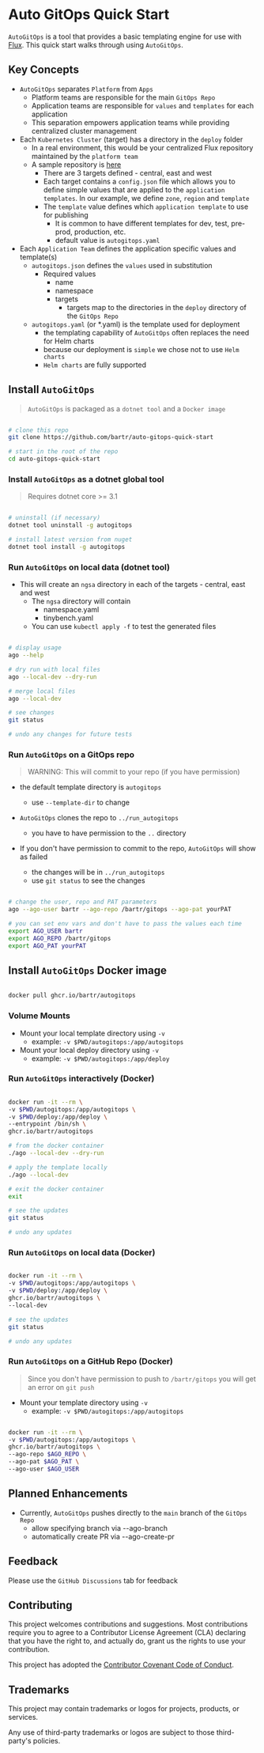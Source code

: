 # Auto GitOps Quick Start

`AutoGitOps` is a tool that provides a basic templating engine for use with [Flux](https://fluxcd.io/). This quick start walks through using `AutoGitOps`.

## Key Concepts

- `AutoGitOps` separates `Platform` from `Apps`
  - Platform teams are responsible for the main `GitOps Repo`
  - Application teams are responsible for `values` and `templates` for each application
  - This separation empowers application teams while providing centralized cluster management
- Each `Kubernetes Cluster` (target) has a directory in the `deploy` folder
  - In a real environment, this would be your centralized Flux repository maintained by the `platform team`
  - A sample repository is [here](https://github.com/bartr/gitops)
    - There are 3 targets defined - central, east and west
    - Each target contains a `config.json` file which allows you to define simple values that are applied to the `application templates`. In our example, we define `zone`, `region` and `template`
    - The `template` value defines which `application template` to use for publishing
      - It is common to have different templates for dev, test, pre-prod, production, etc.
      - default value is `autogitops.yaml`
- Each `Application Team` defines the application specific values and template(s)
  - `autogitops.json` defines the `values` used in substitution
    - Required values
      - name
      - namespace
      - targets
        - targets map to the directories in the `deploy` directory of the `GitOps Repo`
  - `autogitops.yaml` (or *.yaml) is the template used for deployment
    - the templating capability of `AutoGitOps` often replaces the need for Helm charts
    - because our deployment is `simple` we chose not to use `Helm charts`
    - `Helm charts` are fully supported

## Install `AutoGitOps`

> `AutoGitOps` is packaged as a `dotnet tool` and a `Docker image`

```bash

# clone this repo
git clone https://github.com/bartr/auto-gitops-quick-start

# start in the root of the repo
cd auto-gitops-quick-start

```

### Install `AutoGitOps` as a dotnet global tool

> Requires dotnet core >= 3.1

```bash

# uninstall (if necessary)
dotnet tool uninstall -g autogitops

# install latest version from nuget
dotnet tool install -g autogitops

```

### Run `AutoGitOps` on local data (dotnet tool)

- This will create an `ngsa` directory in each of the targets - central, east and west
  - The `ngsa` directory will contain
    - namespace.yaml
    - tinybench.yaml
  - You can use `kubectl apply -f` to test the generated files

```bash

# display usage
ago --help

# dry run with local files
ago --local-dev --dry-run

# merge local files
ago --local-dev

# see changes
git status

# undo any changes for future tests

```

### Run `AutoGitOps` on a GitOps repo

> WARNING: This will commit to your repo (if you have permission)

- the default template directory is `autogitops`
  - use `--template-dir` to change

- `AutoGitOps` clones the repo to `../run_autogitops`
  - you have to have permission to the `..` directory
- If you don't have permission to commit to the repo, `AutoGitOps` will show as failed
  - the changes will be in `../run_autogitops`
  - use `git status` to see the changes

```bash

# change the user, repo and PAT parameters
ago --ago-user bartr --ago-repo /bartr/gitops --ago-pat yourPAT

# you can set env vars and don't have to pass the values each time
export AGO_USER bartr
export AGO_REPO /bartr/gitops
export AGO_PAT yourPAT

```

## Install `AutoGitOps` Docker image

```bash

docker pull ghcr.io/bartr/autogitops

```

### Volume Mounts

- Mount your local template directory using `-v`
  - example: `-v $PWD/autogitops:/app/autogitops`
- Mount your local deploy directory using `-v`
  - example: `-v $PWD/autogitops:/app/deploy`

### Run `AutoGitOps` interactively (Docker)

```bash

docker run -it --rm \
-v $PWD/autogitops:/app/autogitops \
-v $PWD/deploy:/app/deploy \
--entrypoint /bin/sh \
ghcr.io/bartr/autogitops

# from the docker container
./ago --local-dev --dry-run

# apply the template locally
./ago --local-dev

# exit the docker container
exit

# see the updates
git status

# undo any updates

```

### Run `AutoGitOps` on local data (Docker)

```bash

docker run -it --rm \
-v $PWD/autogitops:/app/autogitops \
-v $PWD/deploy:/app/deploy \
ghcr.io/bartr/autogitops \
--local-dev

# see the updates
git status

# undo any updates

```

### Run `AutoGitOps` on a GitHub Repo (Docker)

> Since you don't have permission to push to `/bartr/gitops` you will get an error on `git push`

- Mount your template directory using `-v`
  - example: `-v $PWD/autogitops:/app/autogitops`

```bash

docker run -it --rm \
-v $PWD/autogitops:/app/autogitops \
ghcr.io/bartr/autogitops \
--ago-repo $AGO_REPO \
--ago-pat $AGO_PAT \
--ago-user $AGO_USER

```

## Planned Enhancements

- Currently, `AutoGitOps` pushes directly to the `main` branch of the `GitOps Repo`
  - allow specifying branch via --ago-branch
  - automatically create PR via --ago-create-pr

## Feedback

Please use the `GitHub Discussions` tab for feedback

## Contributing

This project welcomes contributions and suggestions. Most contributions require you to agree to a Contributor License Agreement (CLA) declaring that you have the right to, and actually do, grant us the rights to use your contribution.

This project has adopted the [Contributor Covenant Code of Conduct](./CODE_OF_CONDUCT.md).

## Trademarks

This project may contain trademarks or logos for projects, products, or services.

Any use of third-party trademarks or logos are subject to those third-party's policies.
